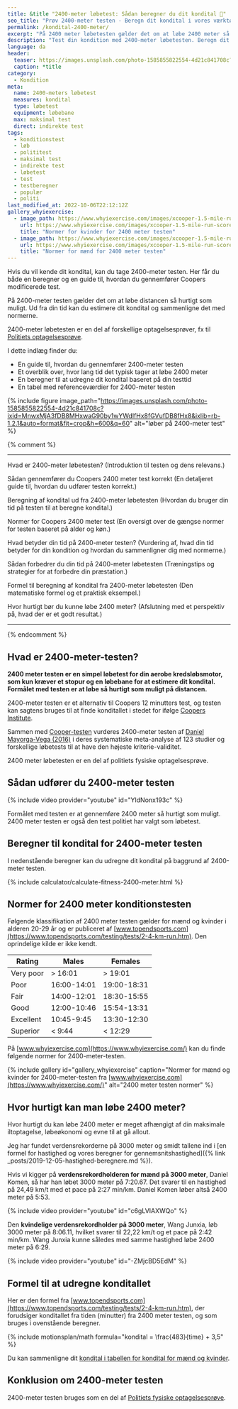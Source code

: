 ```yaml
---
title: &title "2400-meter løbetest: Sådan beregner du dit kondital 🏃"
seo_title: "Prøv 2400-meter testen - Beregn dit kondital i vores værktøj"
permalink: /kondital-2400-meter/
excerpt: "På 2400 meter løbetesten gælder det om at løbe 2400 meter så hurtigt som muligt, og derfra kan du estimere dit kondital og sammenligne dig med normerne."
description: "Test din kondition med 2400-meter løbetesten. Beregn dit kondital, sammenlign dine resultater, og få tips til at forbedre dit resultat."
language: da
header:
  teaser: https://images.unsplash.com/photo-1585855822554-4d21c841708c?ixid=MnwxMjA3fDB8MHxwaG90by1wYWdlfHx8fGVufDB8fHx8&ixlib=rb-1.2.1&auto=format&fit=crop&h=300&w=400&q=10
  caption: *title
category:
  - Kondition
meta:
  name: 2400-meters løbetest
  measures: kondital
  type: løbetest
  equipment: løbebane
  max: maksimal test
  direct: indirekte test
tags:
  - konditionstest
  - løb
  - polititest
  - maksimal test
  - indirekte test
  - løbetest
  - test
  - testberegner
  - populær
  - politi
last_modified_at: 2022-10-06T22:12:12Z
gallery_whyiexercise:
  - image_path: https://www.whyiexercise.com/images/xcooper-1.5-mile-run-score-chart-women-by-age-group.jpg.pagespeed.ic.KhNsKxmeOD.webp
    url: https://www.whyiexercise.com/images/xcooper-1.5-mile-run-score-chart-women-by-age-group.jpg.pagespeed.ic.KhNsKxmeOD.webp
    title: "Normer for kvinder for 2400 meter testen"
  - image_path: https://www.whyiexercise.com/images/xcooper-1.5-mile-run-score-chart-men-by-age-group.jpg.pagespeed.ic.--y1eSzhzE.webp
    url: https://www.whyiexercise.com/images/xcooper-1.5-mile-run-score-chart-men-by-age-group.jpg.pagespeed.ic.--y1eSzhzE.webp
    title: "Normer for mænd for 2400 meter testen"
---
```


Hvis du vil kende dit kondital, kan du tage 2400-meter testen. Her får du både en beregner og en guide til, hvordan du gennemfører Coopers modificerede test.

På 2400-meter testen gælder det om at løbe distancen så hurtigt som muligt. Ud fra din tid kan du estimere dit kondital og sammenligne det med normerne.

2400-meter løbetesten er en del af forskellige optagelsesprøver, fx til [Politiets optagelsesprøve](/politiets-optagelsesproeve/).

I dette indlæg finder du:

- En guide til, hvordan du gennemfører 2400-meter testen
- Et overblik over, hvor lang tid det typisk tager at løbe 2400 meter
- En beregner til at udregne dit kondital baseret på din testtid
- En tabel med referenceværdier for 2400-meter testen

{% include figure image_path="https://images.unsplash.com/photo-1585855822554-4d21c841708c?ixid=MnwxMjA3fDB8MHxwaG90by1wYWdlfHx8fGVufDB8fHx8&ixlib=rb-1.2.1&auto=format&fit=crop&h=600&q=60" alt="løber på 2400-meter test" %}

{% comment %}
***
Hvad er 2400-meter løbetesten?
(Introduktion til testen og dens relevans.)

Sådan gennemfører du Coopers 2400 meter test korrekt
(En detaljeret guide til, hvordan du udfører testen korrekt.)

Beregning af kondital ud fra 2400-meter løbetesten
(Hvordan du bruger din tid på testen til at beregne kondital.)

Normer for Coopers 2400 meter test
(En oversigt over de gængse normer for testen baseret på alder og køn.)

Hvad betyder din tid på 2400-meter testen?
(Vurdering af, hvad din tid betyder for din kondition og hvordan du sammenligner dig med normerne.)

Sådan forbedrer du din tid på 2400-meter løbetesten
(Træningstips og strategier for at forbedre din præstation.)

Formel til beregning af kondital fra 2400-meter løbetesten
(Den matematiske formel og et praktisk eksempel.)

Hvor hurtigt bør du kunne løbe 2400 meter?
(Afslutning med et perspektiv på, hvad der er et godt resultat.)
***
{% endcomment %}

## Hvad er 2400-meter-testen?

**2400 meter testen er en simpel løbetest for din aerobe kredsløbsmotor, som kun kræver et stopur og en løbebane for at estimere dit kondital. Formålet med testen er at løbe så hurtigt som muligt på distancen.**

2400-meter testen er et alternativ til Coopers 12 minutters test, og testen kan sagtens bruges til at finde konditallet i stedet for ifølge [Coopers Institute](https://www.cooperinstitute.org/2018/06/08/50-years-of-the-cooper-12-minute-run).

Sammen med [Cooper-testen](/cooper-test/) vurderes 2400-meter testen af [Daniel Mayorga-Vega (2016)](https://pubmed.ncbi.nlm.nih.gov/26987118/) i deres systematiske meta-analyse af 123 studier og forskellige løbetests til at have den højeste kriterie-validitet.

2400 meter løbetesten er en del af politiets fysiske optagelsesprøve.

## Sådan udfører du 2400-meter testen

{% include video provider="youtube" id="YldNonx193c" %}

Formålet med testen er at gennemføre 2400 meter så hurtigt som muligt. 2400 meter testen er også den test politiet har valgt som løbetest.

## Beregner til kondital for 2400-meter testen

I nedenstående beregner kan du udregne dit kondital på baggrund af 2400-meter testen.

{% include calculator/calculate-fitness-2400-meter.html %}

## Normer for 2400 meter konditionstesten

Følgende klassifikation af 2400 meter testen gælder for mænd og kvinder i alderen 20-29 år og er publiceret af [www.topendsports.com](https://www.topendsports.com/testing/tests/2-4-km-run.htm). Den oprindelige kilde er ikke kendt.

| Rating    | Males       | Females     |
|-----------|-------------|-------------|
| Very poor	| > 16:01	    | > 19:01     |
| Poor	    | 16:00-14:01	| 19:00-18:31 |
| Fair	    | 14:00-12:01	| 18:30-15:55 |
| Good	    | 12:00-10:46	| 15:54-13:31 |
| Excellent	| 10:45-9:45	| 13:30-12:30 |
| Superior	| < 9:44	    | < 12:29     |

På [www.whyiexercise.com](https://www.whyiexercise.com/) kan du finde følgende normer for 2400-meter-testen.

{% include gallery id="gallery_whyiexercise" caption="Normer for mænd og kvinder for 2400-meter-testen fra [www.whyiexercise.com](https://www.whyiexercise.com/)" alt="2400 meter testen normer" %}

## Hvor hurtigt kan man løbe 2400 meter?

Hvor hurtigt du kan løbe 2400 meter er meget afhængigt af din maksimale iltoptagelse, løbeøkonomi og evne til at gå allout.

Jeg har fundet verdensrekorderne på 3000 meter og smidt tallene ind i [en formel for hastighed og vores beregner for gennemsnitshastighed]({% link _posts/2019-12-05-hastighed-beregnere.md %}).

Hvis vi kigger på **verdensrekordholderen for mænd på 3000 meter**, Daniel Komen, så har han løbet 3000 meter på 7:20.67. Det svarer til en hastighed på 24,49 km/t med et pace på 2:27 min/km. Daniel Komen løber altså 2400 meter på 5:53.

{% include video provider="youtube" id="c6gLVIAXWQo" %}

Den **kvindelige verdensrekordholder på 3000 meter**, Wang Junxia, løb 3000 meter på 8:06.11, hvilket svarer til 22,22 km/t og et pace på 2:42 min/km. Wang Junxia kunne således med samme hastighed løbe 2400 meter på 6:29.

{% include video provider="youtube" id="-ZMjcBD5EdM" %}

## Formel til at udregne konditallet

Her er den formel fra [www.topendsports.com](https://www.topendsports.com/testing/tests/2-4-km-run.htm), der forudsiger konditallet fra tiden (minutter) fra 2400 meter testen, og som bruges i ovenstående beregner.

{% include motionsplan/math formula="kondital = \frac{483}{time} + 3,5" %}

Du kan sammenligne dit [kondital i tabellen for kondital for mænd og kvinder](/kondital/).

## Konklusion om 2400-meter testen

2400-meter testen bruges som en del af [Politiets fysiske optagelsesprøve](/politiets-fysiske-tests-krav-optagelsesproeve/).
